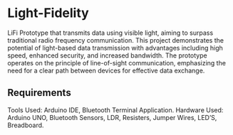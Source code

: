 # Light-Fidelity

LiFi Prototype that transmits data using visible light, aiming to surpass traditional radio frequency communication. This project demonstrates the potential of light-based data transmission with advantages including high speed, enhanced security, and increased bandwidth. The prototype operates on the principle of line-of-sight communication, emphasizing the need for a clear path between devices for effective data exchange.


## Requirements
  Tools Used: Arduino IDE, Bluetooth Terminal Application.
  Hardware Used: Arduino UNO, Bluetooth Sensors, LDR, Resisters, Jumper Wires, LED’S, Breadboard.
